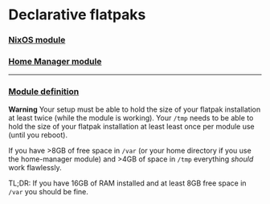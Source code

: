 # Declarative flatpaks

### [**NixOS** module](docs/nixos.md)
### [**Home Manager** module](docs/home-manager.md)
---
### [Module definition](docs/definition.md)

**Warning** Your setup must be able to hold the size of your flatpak installation at least twice (while the module is working). Your `/tmp` needs to be able to hold the size of your flatpak installation at least least once per module use (until you reboot).

If you have >8GB of free space in `/var` (or your home directory if you use the home-manager module) and >4GB of space in `/tmp` everything *should* work flawlessly.

TL;DR: If you have 16GB of RAM installed and at least 8GB free space in `/var` you should be fine.